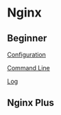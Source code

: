 # Nginx

## Beginner

[Configuration](nginx-configuration.md)

[Command Line](nginx-command-line.md)

[Log](nginx-log.md)


## Nginx Plus

